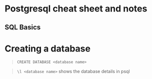 # Postgresql cheat sheet and notes

## SQL Basics

# Creating a database

> `CREATE DATABASE <database name>`

> `\l <database name>` shows the database details in psql 